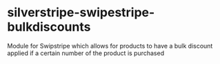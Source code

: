 # silverstripe-swipestripe-bulkdiscounts
Module for Swipstripe which allows for products to have a bulk discount applied if a certain number of the product is purchased
